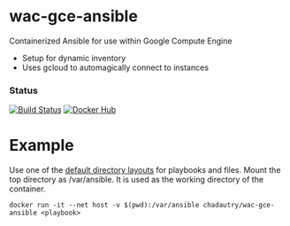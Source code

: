 # wac-gce-ansible
Containerized Ansible for use within Google Compute Engine

* Setup for dynamic inventory
* Uses gcloud to automagically connect to instances

### Status
[![Build Status](https://travis-ci.org/chad-autry/wac-gce-ansible.svg?branch=master)](https://travis-ci.org/chad-autry/wac-gce-ansible)
[![Docker Hub](https://img.shields.io/badge/docker-ready-blue.svg)](https://registry.hub.docker.com/u/chadautry/wac-gce-ansible/)

# Example
Use one of the [default directory layouts](http://docs.ansible.com/ansible/playbooks_best_practices.html#directory-layout) for playbooks and files.
Mount the top directory as /var/ansible. It is used as the working directory of the container.
```shell
docker run -it --net host -v $(pwd):/var/ansible chadautry/wac-gce-ansible <playbook>
```
